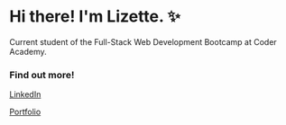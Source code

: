 # Hi there! I'm Lizette. ✨

Current student of the Full-Stack Web Development Bootcamp at Coder Academy.

### Find out more!

[LinkedIn](https://www.linkedin.com/in/lizettedimalanta/)

[Portfolio](https://630f5c86dd884a0e2997fad9--lizettedimalanta.netlify.app/index.html)

<!--
**Lizette-Dimalanta/Lizette-Dimalanta** is a ✨ _special_ ✨ repository because its `README.md` (this file) appears on your GitHub profile.

Here are some ideas to get you started:

- 🔭 I’m currently working on ...
- 🌱 I’m currently learning ...
- 👯 I’m looking to collaborate on ...
- 🤔 I’m looking for help with ...
- 💬 Ask me about ...
- 📫 How to reach me: ...
- 😄 Pronouns: ...
- ⚡ Fun fact: ...
-->

